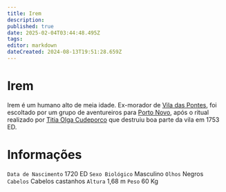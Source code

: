 ```yaml
---
title: Irem
description: 
published: true
date: 2025-02-04T03:44:48.495Z
tags: 
editor: markdown
dateCreated: 2024-08-13T19:51:28.659Z
---
```


<!-- SUBTITLE: Visão geral sobre Irem -->

# Irem
Irem é um humano alto de meia idade. Ex-morador de [Vila das Pontes](/lugares/plano-material/drafeon/sudeste-de-drafeon/vila-das-pontes#vila-das-pontes), foi escoltado por um grupo de aventureiros para [Porto Novo](/lugares/plano-material/drafeon/sudeste-de-drafeon/porto-novo#porto-novo), após o ritual realizado por [Titia Olga Cudeporco](/individuos/titia-olga-cudeporco#titia-olga-cudeporco) que destruiu boa parte da vila em 1753 ED.

# Informações
`Data de Nascimento` 1720 ED
`Sexo Biológico` Masculino
`Olhos` Negros
`Cabelos` Cabelos castanhos
`Altura` 1,68 m
`Peso` 60 Kg

